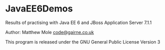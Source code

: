 # JavaEE6Demos
Results of practising with Java EE 6 and JBoss Application Server 7.1.1

Author: Matthew Mole code@gairne.co.uk

This program is released under the GNU General Public License Version 3
